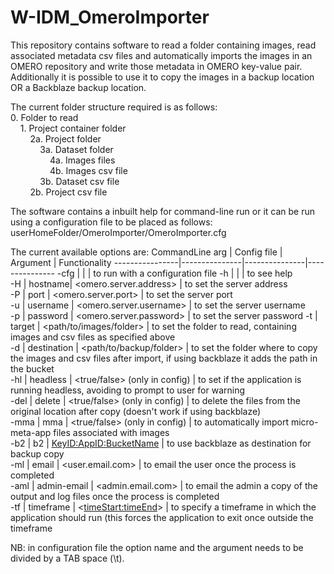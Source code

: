 # W-IDM_OmeroImporter
This repository contains software to read a folder containing images, read associated metadata csv files and automatically imports the images in an OMERO repository and write those metadata in OMERO key-value pair.  
Additionally it is possible to use it to copy the images in a backup location OR a Backblaze backup location.

The current folder structure required is as follows:  
0. Folder to read  
&nbsp;&nbsp;&nbsp;&nbsp;1. Project container folder  
&nbsp;&nbsp;&nbsp;&nbsp;&nbsp;&nbsp;&nbsp;&nbsp;2a. Project folder  
&nbsp;&nbsp;&nbsp;&nbsp;&nbsp;&nbsp;&nbsp;&nbsp;&nbsp;&nbsp;&nbsp;&nbsp;3a. Dataset folder  
&nbsp;&nbsp;&nbsp;&nbsp;&nbsp;&nbsp;&nbsp;&nbsp;&nbsp;&nbsp;&nbsp;&nbsp;&nbsp;&nbsp;&nbsp;&nbsp;4a. Images files  
&nbsp;&nbsp;&nbsp;&nbsp;&nbsp;&nbsp;&nbsp;&nbsp;&nbsp;&nbsp;&nbsp;&nbsp;&nbsp;&nbsp;&nbsp;&nbsp;4b. Images csv file  
&nbsp;&nbsp;&nbsp;&nbsp;&nbsp;&nbsp;&nbsp;&nbsp;&nbsp;&nbsp;&nbsp;&nbsp;3b. Dataset csv file  
&nbsp;&nbsp;&nbsp;&nbsp;&nbsp;&nbsp;&nbsp;&nbsp;2b. Project csv file 


The software contains a inbuilt help for command-line run or it can be run using a configuration file to be placed as follows:   userHomeFolder/OmeroImporter/OmeroImporter.cfg  

The current available options are:
CommandLine arg | Config file | Argument | Functionality
----------------|---------------|---------------|---------------
-cfg | | | to run with a configuration file
-h | | | to see help  
-H | hostname| <omero.server.address> | to set the server address  
-P | port | <omero.server.port> | to set the server port  
-u | username | <omero.server.username> | to set the server username  
-p | password | <omero.server.password> | to set the server password 
-t | target | <path/to/images/folder> | to set the folder to read, containing images and csv files as specified above  
-d | destination | <path/to/backup/folder> | to set the folder where to copy the images and csv files after import, if using backblaze it adds the path in the bucket  
-hl | headless | <true/false> (only in config) | to set if the application is running headless, avoiding to prompt to user for warning  
-del | delete | <true/false> (only in config) | to delete the files from the original location after copy (doesn't work if using backblaze)  
-mma | mma | <true/false> (only in config) | to automatically import micro-meta-app files associated with images  
-b2 | b2 | <KeyID:AppID:BucketName> | to use backblaze as destination for backup copy  
-ml | email | <user.email.com> | to email the user once the process is completed  
-aml | admin-email | <admin.email.com> | to email the admin a copy of the output and log files once the process is completed  
-tf | timeframe | <<timeStart:timeEnd>> | to specify a timeframe in which the application should run (this forces the application to exit once outside the timeframe

NB: in configuration file the option name and the argument needs to be divided by a TAB space (\t).  

